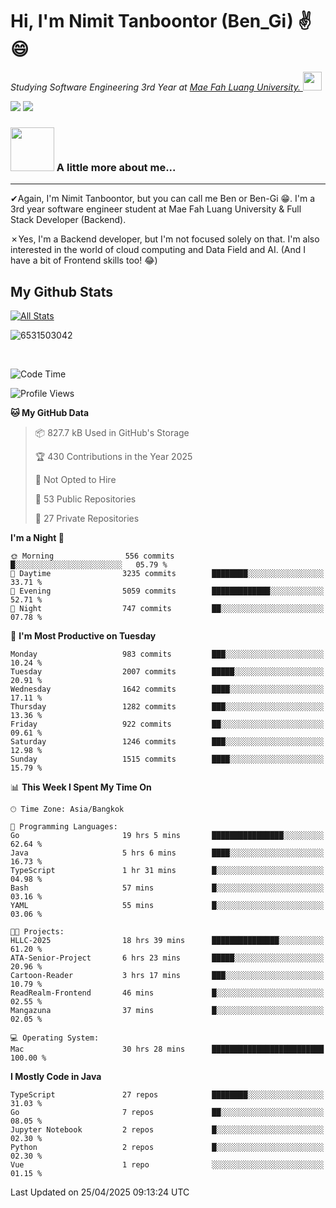 # Hi, I'm Nimit Tanboontor (Ben_Gi) ✌😄
<p><em>Studying Software Engineering 3rd Year at <a href="https://en.mfu.ac.th/home.html"> Mae Fah Luang University.
</a><img src="https://media.giphy.com/media/WUlplcMpOCEmTGBtBW/giphy.gif" width="30"> </em></p>


[![](https://img.shields.io/badge/linkedin-%230077B5.svg?style=for-the-badge&logo=linkedin)]([https://www.linkedin.com/in/thanaphoom-babparn/](https://www.linkedin.com/in/nimit-tanbooutor-798139246/))
[![](https://img.shields.io/badge/Medium-12100E?style=for-the-badge&logo=medium&logoColor=white)](https://medium.com/@nimittanbooutor)

### <img src="https://media.giphy.com/media/VgCDAzcKvsR6OM0uWg/giphy.gif" width="70"> A little more about me...  

<hr> <!-- Horizontal line -->

&#10004;Again, I'm Nimit Tanboontor, but you can call me Ben or Ben-Gi 😁. I'm a 3rd year software engineer student at Mae Fah Luang University & Full Stack Developer (Backend).

&#10007;Yes, I'm a Backend developer, but I'm not focused solely on that. I'm also interested in the world of cloud computing and Data Field and AI. (And I have a bit of Frontend skills too! 😂)


## My Github Stats

[![All Stats](https://github-readme-stats.vercel.app/api?username=6531503042&show_icons=true&theme=algolia)](https://github.com/6531503042)

<p><img align="center" src="https://github-readme-streak-stats.herokuapp.com/?user=6531503042&" alt="6531503042" /></p>

<br />


<!--START_SECTION:waka-->
![Code Time](http://img.shields.io/badge/Code%20Time-502%20hrs%206%20mins-blue)

![Profile Views](http://img.shields.io/badge/Profile%20Views-2-blue)

**🐱 My GitHub Data** 

> 📦 827.7 kB Used in GitHub's Storage 
 > 
> 🏆 430 Contributions in the Year 2025
 > 
> 🚫 Not Opted to Hire
 > 
> 📜 53 Public Repositories 
 > 
> 🔑 27 Private Repositories 
 > 
**I'm a Night 🦉** 

```text
🌞 Morning                556 commits         █░░░░░░░░░░░░░░░░░░░░░░░░   05.79 % 
🌆 Daytime                3235 commits        ████████░░░░░░░░░░░░░░░░░   33.71 % 
🌃 Evening                5059 commits        █████████████░░░░░░░░░░░░   52.71 % 
🌙 Night                  747 commits         ██░░░░░░░░░░░░░░░░░░░░░░░   07.78 % 
```
📅 **I'm Most Productive on Tuesday** 

```text
Monday                   983 commits         ███░░░░░░░░░░░░░░░░░░░░░░   10.24 % 
Tuesday                  2007 commits        █████░░░░░░░░░░░░░░░░░░░░   20.91 % 
Wednesday                1642 commits        ████░░░░░░░░░░░░░░░░░░░░░   17.11 % 
Thursday                 1282 commits        ███░░░░░░░░░░░░░░░░░░░░░░   13.36 % 
Friday                   922 commits         ██░░░░░░░░░░░░░░░░░░░░░░░   09.61 % 
Saturday                 1246 commits        ███░░░░░░░░░░░░░░░░░░░░░░   12.98 % 
Sunday                   1515 commits        ████░░░░░░░░░░░░░░░░░░░░░   15.79 % 
```


📊 **This Week I Spent My Time On** 

```text
🕑︎ Time Zone: Asia/Bangkok

💬 Programming Languages: 
Go                       19 hrs 5 mins       ████████████████░░░░░░░░░   62.64 % 
Java                     5 hrs 6 mins        ████░░░░░░░░░░░░░░░░░░░░░   16.73 % 
TypeScript               1 hr 31 mins        █░░░░░░░░░░░░░░░░░░░░░░░░   04.98 % 
Bash                     57 mins             █░░░░░░░░░░░░░░░░░░░░░░░░   03.16 % 
YAML                     55 mins             █░░░░░░░░░░░░░░░░░░░░░░░░   03.06 % 

🐱‍💻 Projects: 
HLLC-2025                18 hrs 39 mins      ███████████████░░░░░░░░░░   61.20 % 
ATA-Senior-Project       6 hrs 23 mins       █████░░░░░░░░░░░░░░░░░░░░   20.96 % 
Cartoon-Reader           3 hrs 17 mins       ███░░░░░░░░░░░░░░░░░░░░░░   10.79 % 
ReadRealm-Frontend       46 mins             █░░░░░░░░░░░░░░░░░░░░░░░░   02.55 % 
Mangazuna                37 mins             █░░░░░░░░░░░░░░░░░░░░░░░░   02.05 % 

💻 Operating System: 
Mac                      30 hrs 28 mins      █████████████████████████   100.00 % 
```

**I Mostly Code in Java** 

```text
TypeScript               27 repos            ████████░░░░░░░░░░░░░░░░░   31.03 % 
Go                       7 repos             ██░░░░░░░░░░░░░░░░░░░░░░░   08.05 % 
Jupyter Notebook         2 repos             █░░░░░░░░░░░░░░░░░░░░░░░░   02.30 % 
Python                   2 repos             █░░░░░░░░░░░░░░░░░░░░░░░░   02.30 % 
Vue                      1 repo              ░░░░░░░░░░░░░░░░░░░░░░░░░   01.15 % 
```




 Last Updated on 25/04/2025 09:13:24 UTC
<!--END_SECTION:waka-->
